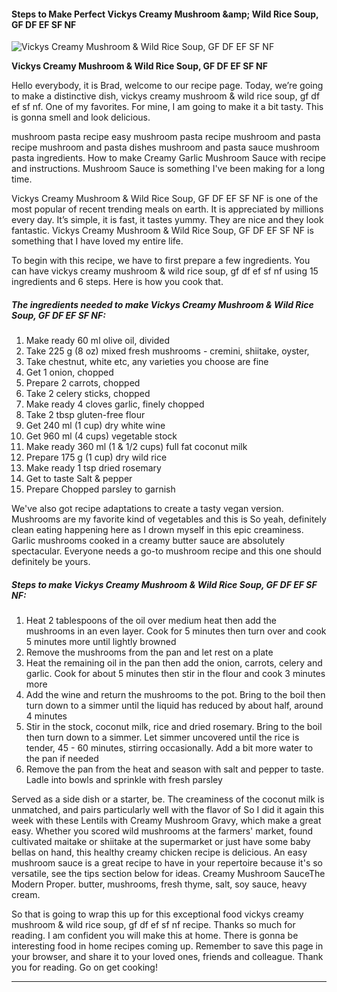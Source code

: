             

#### Steps to Make Perfect Vickys Creamy Mushroom &amp;amp; Wild Rice Soup, GF DF EF SF NF

![Vickys Creamy Mushroom &amp; Wild Rice Soup, GF DF EF SF NF](https://img-global.cpcdn.com/recipes/90ab63d11b2c4c87/751x532cq70/vickys-creamy-mushroom-wild-rice-soup-gf-df-ef-sf-nf-recipe-main-photo.jpg)

**Vickys Creamy Mushroom &amp; Wild Rice Soup, GF DF EF SF NF**

Hello everybody, it is Brad, welcome to our recipe page. Today, we’re going to make a distinctive dish, vickys creamy mushroom & wild rice soup, gf df ef sf nf. One of my favorites. For mine, I am going to make it a bit tasty. This is gonna smell and look delicious.

mushroom pasta recipe easy mushroom pasta recipe mushroom and pasta recipe mushroom and pasta dishes mushroom and pasta sauce mushroom pasta ingredients. How to make Creamy Garlic Mushroom Sauce with recipe and instructions. Mushroom Sauce is something I've been making for a long time.

Vickys Creamy Mushroom & Wild Rice Soup, GF DF EF SF NF is one of the most popular of recent trending meals on earth. It is appreciated by millions every day. It’s simple, it is fast, it tastes yummy. They are nice and they look fantastic. Vickys Creamy Mushroom & Wild Rice Soup, GF DF EF SF NF is something that I have loved my entire life.

To begin with this recipe, we have to first prepare a few ingredients. You can have vickys creamy mushroom & wild rice soup, gf df ef sf nf using 15 ingredients and 6 steps. Here is how you cook that.

##### The ingredients needed to make Vickys Creamy Mushroom & Wild Rice Soup, GF DF EF SF NF:

1.  Make ready 60 ml olive oil, divided
2.  Take 225 g (8 oz) mixed fresh mushrooms - cremini, shiitake, oyster,
3.  Take chestnut, white etc, any varieties you choose are fine
4.  Get 1 onion, chopped
5.  Prepare 2 carrots, chopped
6.  Take 2 celery sticks, chopped
7.  Make ready 4 cloves garlic, finely chopped
8.  Take 2 tbsp gluten-free flour
9.  Get 240 ml (1 cup) dry white wine
10.  Get 960 ml (4 cups) vegetable stock
11.  Make ready 360 ml (1 & 1/2 cups) full fat coconut milk
12.  Prepare 175 g (1 cup) dry wild rice
13.  Make ready 1 tsp dried rosemary
14.  Get to taste Salt & pepper
15.  Prepare Chopped parsley to garnish

We've also got recipe adaptations to create a tasty vegan version. Mushrooms are my favorite kind of vegetables and this is So yeah, definitely clean eating happening here as I drown myself in this epic creaminess. Garlic mushrooms cooked in a creamy butter sauce are absolutely spectacular. Everyone needs a go-to mushroom recipe and this one should definitely be yours.

##### Steps to make Vickys Creamy Mushroom & Wild Rice Soup, GF DF EF SF NF:

1.  Heat 2 tablespoons of the oil over medium heat then add the mushrooms in an even layer. Cook for 5 minutes then turn over and cook 5 minutes more until lightly browned
2.  Remove the mushrooms from the pan and let rest on a plate
3.  Heat the remaining oil in the pan then add the onion, carrots, celery and garlic. Cook for about 5 minutes then stir in the flour and cook 3 minutes more
4.  Add the wine and return the mushrooms to the pot. Bring to the boil then turn down to a simmer until the liquid has reduced by about half, around 4 minutes
5.  Stir in the stock, coconut milk, rice and dried rosemary. Bring to the boil then turn down to a simmer. Let simmer uncovered until the rice is tender, 45 - 60 minutes, stirring occasionally. Add a bit more water to the pan if needed
6.  Remove the pan from the heat and season with salt and pepper to taste. Ladle into bowls and sprinkle with fresh parsley

Served as a side dish or a starter, be. The creaminess of the coconut milk is unmatched, and pairs particularly well with the flavor of So I did it again this week with these Lentils with Creamy Mushroom Gravy, which make a great easy. Whether you scored wild mushrooms at the farmers' market, found cultivated maitake or shiitake at the supermarket or just have some baby bellas on hand, this healthy creamy chicken recipe is delicious. An easy mushroom sauce is a great recipe to have in your repertoire because it's so versatile, see the tips section below for ideas. Creamy Mushroom SauceThe Modern Proper. butter, mushrooms, fresh thyme, salt, soy sauce, heavy cream.

So that is going to wrap this up for this exceptional food vickys creamy mushroom & wild rice soup, gf df ef sf nf recipe. Thanks so much for reading. I am confident you will make this at home. There is gonna be interesting food in home recipes coming up. Remember to save this page in your browser, and share it to your loved ones, friends and colleague. Thank you for reading. Go on get cooking!

* * *